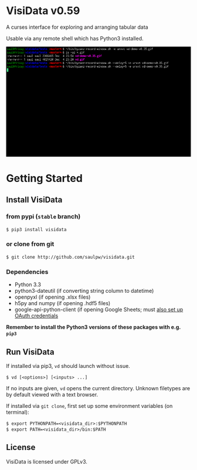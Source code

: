 # VisiData v0.59

A curses interface for exploring and arranging tabular data

Usable via any remote shell which has Python3 installed.

![VisiData silent demo](img/screenshot.gif "VisiData Screenshot")

# Getting Started

## Install VisiData

### from pypi (`stable` branch)

```
$ pip3 install visidata
```

### or clone from git

```
$ git clone http://github.com/saulpw/visidata.git
```

### Dependencies

- Python 3.3
- python3-dateutil (if converting string column to datetime)
- openpyxl (if opening .xlsx files)
- h5py and numpy (if opening .hdf5 files)
- google-api-python-client (if opening Google Sheets; must [also set up OAuth credentials](https://developers.google.com/sheets/quickstart/python )

**Remember to install the Python3 versions of these packages with e.g. `pip3`**

## Run VisiData

If installed via pip3, `vd` should launch without issue.

```
$ vd [<options>] [<inputs> ...]
```

If no inputs are given, `vd` opens the current directory.
Unknown filetypes are by default viewed with a text browser.

If installed via `git clone`, first set up some environment variables (on terminal):

```
$ export PYTHONPATH=<visidata_dir>:$PYTHONPATH
$ export PATH=<visidata_dir>/bin:$PATH
```

## License

VisiData is licensed under GPLv3.
